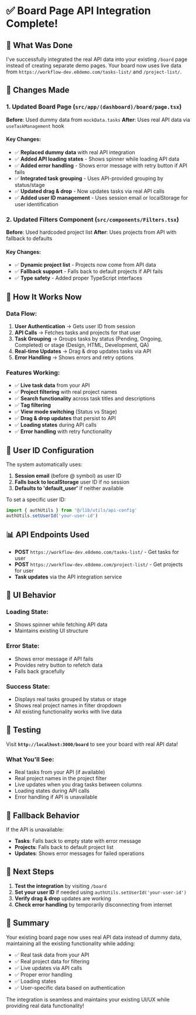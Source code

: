 # ✅ Board Page API Integration Complete!

## 🎯 What Was Done

I've successfully integrated the real API data into your existing `/board` page instead of creating separate demo pages. Your board now uses live data from `https://workflow-dev.e8demo.com/tasks-list/` and `/project-list/`.

## 🔄 Changes Made

### 1. **Updated Board Page** (`src/app/(dashboard)/board/page.tsx`)

**Before**: Used dummy data from `mockData.tasks`
**After**: Uses real API data via `useTaskManagement` hook

#### Key Changes:
- ✅ **Replaced dummy data** with real API integration
- ✅ **Added API loading states** - Shows spinner while loading API data
- ✅ **Added error handling** - Shows error message with retry button if API fails
- ✅ **Integrated task grouping** - Uses API-provided grouping by status/stage
- ✅ **Updated drag & drop** - Now updates tasks via real API calls
- ✅ **Added user ID management** - Uses session email or localStorage for user identification

### 2. **Updated Filters Component** (`src/components/Filters.tsx`)

**Before**: Used hardcoded project list
**After**: Uses projects from API with fallback to defaults

#### Key Changes:
- ✅ **Dynamic project list** - Projects now come from API data
- ✅ **Fallback support** - Falls back to default projects if API fails
- ✅ **Type safety** - Added proper TypeScript interfaces

## 🚀 How It Works Now

### **Data Flow:**
1. **User Authentication** → Gets user ID from session
2. **API Calls** → Fetches tasks and projects for that user
3. **Task Grouping** → Groups tasks by status (Pending, Ongoing, Completed) or stage (Design, HTML, Development, QA)
4. **Real-time Updates** → Drag & drop updates tasks via API
5. **Error Handling** → Shows errors and retry options

### **Features Working:**
- ✅ **Live task data** from your API
- ✅ **Project filtering** with real project names
- ✅ **Search functionality** across task titles and descriptions
- ✅ **Tag filtering** 
- ✅ **View mode switching** (Status vs Stage)
- ✅ **Drag & drop updates** that persist to API
- ✅ **Loading states** during API calls
- ✅ **Error handling** with retry functionality

## 🔧 User ID Configuration

The system automatically uses:
1. **Session email** (before @ symbol) as user ID
2. **Falls back to localStorage** user ID if no session
3. **Defaults to 'default_user'** if neither available

To set a specific user ID:
```javascript
import { authUtils } from '@/lib/utils/api-config'
authUtils.setUserId('your-user-id')
```

## 📊 API Endpoints Used

- **POST** `https://workflow-dev.e8demo.com/tasks-list/` - Get tasks for user
- **POST** `https://workflow-dev.e8demo.com/project-list/` - Get projects for user
- **Task updates** via the API integration service

## 🎨 UI Behavior

### **Loading State:**
- Shows spinner while fetching API data
- Maintains existing UI structure

### **Error State:**
- Shows error message if API fails
- Provides retry button to refetch data
- Falls back gracefully

### **Success State:**
- Displays real tasks grouped by status or stage
- Shows real project names in filter dropdown
- All existing functionality works with live data

## 🧪 Testing

Visit **`http://localhost:3000/board`** to see your board with real API data!

### **What You'll See:**
- Real tasks from your API (if available)
- Real project names in the project filter
- Live updates when you drag tasks between columns
- Loading states during API calls
- Error handling if API is unavailable

## 🔄 Fallback Behavior

If the API is unavailable:
- **Tasks**: Falls back to empty state with error message
- **Projects**: Falls back to default project list
- **Updates**: Shows error messages for failed operations

## 🎯 Next Steps

1. **Test the integration** by visiting `/board`
2. **Set your user ID** if needed using `authUtils.setUserId('your-user-id')`
3. **Verify drag & drop** updates are working
4. **Check error handling** by temporarily disconnecting from internet

## 📝 Summary

Your existing board page now uses real API data instead of dummy data, maintaining all the existing functionality while adding:

- ✅ Real task data from your API
- ✅ Real project data for filtering
- ✅ Live updates via API calls
- ✅ Proper error handling
- ✅ Loading states
- ✅ User-specific data based on authentication

The integration is seamless and maintains your existing UI/UX while providing real data functionality!
